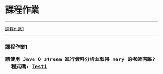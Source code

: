 <h1>課程作業</h1>
<hr>
<a href="#coursework1">課程作業1</a>
<hr>
<h3><a id="coursework1">課程作業1</a>
  <pre>請使用 Java 8 stream 進行資料分析並取得 mary 的老師有誰? (印出 name)
  程式碼: <a href="src/test/java/com/study/SpringCoreCoursework/coursework1/Test1.java">Test1</a>
  
